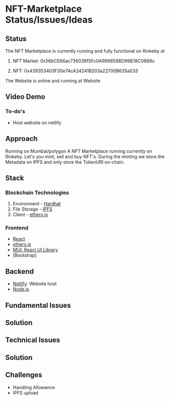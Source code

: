 # NFT-Marketplace Status/Issues/Ideas

## Status
The NFT Marketplace is currently running and fully functional on Rinkeby at

1. NFT Market:
0x56bCE66ac736038f5Fc0A9998568D99B7AC0866c

2. NFT:
0x439353403F30e74cA24241B203a22700B635a033

The Website is online and running at Website
## Video Demo

### To-do's
- Host website on netlify

## Approach
Running on Mumbai/polygon
A NFT Marketplace running currently on Rinkeby. Let's you mint, sell and buy NFT's. During the minting we store the Metadata on IPFS and only store the TokenURI on-chain.
## Stack

### Blockchain Technologies
1. Environment - [Hardhat](https://hardhat.org/)
2. File Storage - [IPFS](https://github.com/ipfs/js-ipfs/tree/master/packages/ipfs-http-client#install)
3. Client - [ethers.js](https://docs.ethers.io/v5/)

### Frontend
- [React](https://reactjs.org/)
- [ethers.js](https://docs.ethers.io/v5/)
- [MUI: React UI Library](https://mui.com/)
- [Bootstrap]

## Backend
- [Netlify](https://www.netlify.com/): Website host
- [Node.js](https://nodejs.org/en/)

## Fundamental Issues
## Solution
## Technical Issues
## Solution
## Challenges
- Handling Allowance
- IPFS upload
